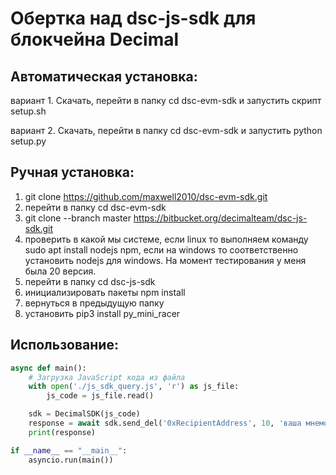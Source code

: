 # Обертка над dsc-js-sdk для блокчейна Decimal

## Автоматическая установка:

вариант 1. Скачать, перейти в папку cd dsc-evm-sdk и запустить скрипт setup.sh

вариант 2. Скачать, перейти в папку cd dsc-evm-sdk и запустить python setup.py


## Ручная установка:

1. git clone https://github.com/maxwell2010/dsc-evm-sdk.git
2. перейти в папку cd dsc-evm-sdk
3. git clone --branch master https://bitbucket.org/decimalteam/dsc-js-sdk.git
4. проверить в какой мы системе, если linux то выполняем команду sudo apt install nodejs npm, если на windows то соответственно установить nodejs для windows. На момент тестирования у меня была 20 версия.
5. перейти в папку cd dsc-js-sdk
6. инициализировать пакеты npm install
7. вернуться в предыдущую папку
8. установить pip3 install py_mini_racer


## Использование:

```python
async def main():
    # Загрузка JavaScript кода из файла
    with open('./js_sdk_query.js', 'r') as js_file:
        js_code = js_file.read()

    sdk = DecimalSDK(js_code)
    response = await sdk.send_del('0xRecipientAddress', 10, 'ваша мнемоническая фраза')
    print(response)

if __name__ == "__main__":
    asyncio.run(main())
```

